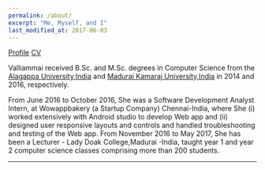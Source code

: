 ```yaml
---
permalink: /about/
excerpt: "Me, Myself, and I"
last_modified_at: 2017-06-03
---
```


<a href="/about/" class="btn btn--large btn--inverse">Profile</a>
<a href="/assets/docs/Valliammai Subramanian.pdf" class="btn btn--large btn--inverse">CV</a>

Valliammai received B.Sc. and M.Sc. degrees in Computer Science from the [Alagappa University,India](http://www.alagappauniversity.ac.in/) and [Madurai Kamaraj University,India](http://www.mkuniversity.org/) in 2014 and 2016, respectively.

From June 2016 to October 2016, She was a Software Development Analyst Intern, at Wowappbakery (a Startup Company) Chennai-India,  where She (i) worked extensively with Android studio to develop Web app and (ii) designed user responsive layouts and controls and handled troubleshooting and testing of the Web app. From November 2016 to May 2017, She has been a Lecturer - Lady Doak College,Madurai -India, taught year 1 and year 2 computer science classes comprising more than 200 students. 

---